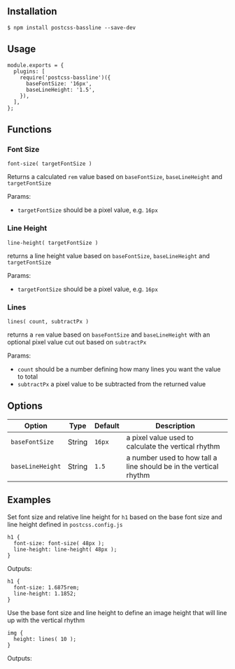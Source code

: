 ## Installation

```
$ npm install postcss-bassline --save-dev
```

## Usage

```
module.exports = {
  plugins: [
    require('postcss-bassline')({
      baseFontSize: '16px',
      baseLineHeight: '1.5',
    }),
  ],
};
```

## Functions


### Font Size

```
font-size( targetFontSize )
```

Returns a calculated `rem` value based on `baseFontSize`, `baseLineHeight` and `targetFontSize`

Params:
* `targetFontSize` should be a pixel value, e.g. `16px`

### Line Height

```
line-height( targetFontSize )
```

returns a line height value based on `baseFontSize`, `baseLineHeight` and `targetFontSize`

Params:
* `targetFontSize` should be a pixel value, e.g. `16px`

### Lines

```
lines( count, subtractPx )
```

returns a `rem` value based on `baseFontSize` and `baseLineHeight` with an optional pixel value cut out based on `subtractPx`

Params:
* `count` should be a number defining how many lines you want the value to total
* `subtractPx` a pixel value to be subtracted from the returned value

## Options

Option           | Type    | Default | Description
---------------- | ------- | ------- | -----------
`baseFontSize`   | String  | `16px`  | a pixel value used to calculate the vertical rhythm
`baseLineHeight` | String  | `1.5`   | a number used to how tall a line should be in the vertical rhythm

## Examples

Set font size and relative line height for `h1` based on the base font size and line height defined in `postcss.config.js`

```
h1 {
  font-size: font-size( 48px );
  line-height: line-height( 48px );
}
```

Outputs:

```
h1 {
  font-size: 1.6875rem;
  line-height: 1.1852;
}
```

Use the base font size and line height to define an image height that will line up with the vertical rhythm

```
img {
  height: lines( 10 );
}

```

Outputs:

```
